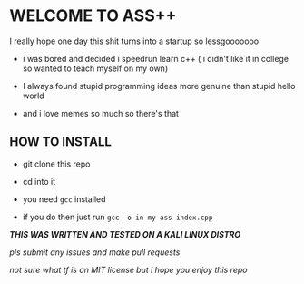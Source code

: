 # WELCOME TO ASS++

I really hope one day this shit turns into a startup so lessgooooooo

- i was bored and decided i speedrun learn c++ ( i didn't like it in college so wanted to teach myself on my own)

- I always found stupid programming ideas more genuine than stupid hello world

- and i love memes so much so there's that

## HOW TO INSTALL

- git clone this repo

- cd into it

- you need `gcc` installed

- if you do then just run `gcc -o in-my-ass index.cpp`

**_THIS WAS WRITTEN AND TESTED ON A KALI LINUX DISTRO_**

_pls submit any issues and make pull requests_

_not sure what tf is an MIT license but i hope you enjoy this repo_
